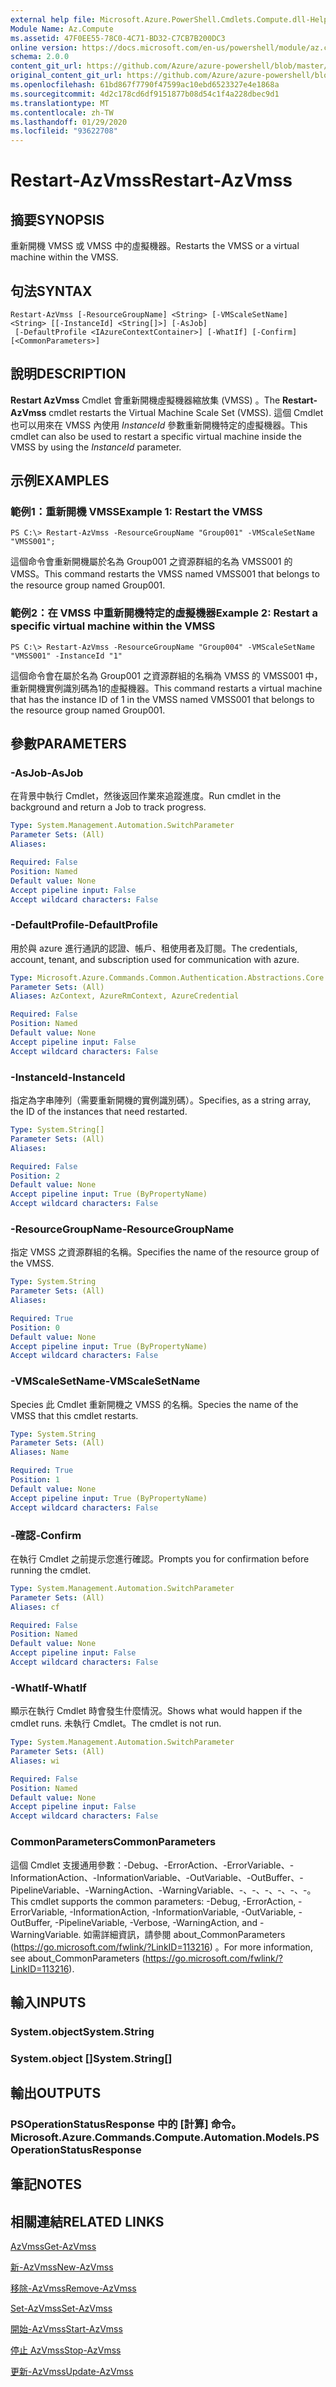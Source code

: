 ```yaml
---
external help file: Microsoft.Azure.PowerShell.Cmdlets.Compute.dll-Help.xml
Module Name: Az.Compute
ms.assetid: 47F0EE55-78C0-4C71-BD32-C7CB7B200DC3
online version: https://docs.microsoft.com/en-us/powershell/module/az.compute/restart-azvmss
schema: 2.0.0
content_git_url: https://github.com/Azure/azure-powershell/blob/master/src/Compute/Compute/help/Restart-AzVmss.md
original_content_git_url: https://github.com/Azure/azure-powershell/blob/master/src/Compute/Compute/help/Restart-AzVmss.md
ms.openlocfilehash: 61bd867f7790f47599ac10ebd6523327e4e1868a
ms.sourcegitcommit: 4d2c178cd6df9151877b08d54c1f4a228dbec9d1
ms.translationtype: MT
ms.contentlocale: zh-TW
ms.lasthandoff: 01/29/2020
ms.locfileid: "93622708"
---
```

# <span data-ttu-id="f6339-101">Restart-AzVmss</span><span class="sxs-lookup"><span data-stu-id="f6339-101">Restart-AzVmss</span></span>

## <span data-ttu-id="f6339-102">摘要</span><span class="sxs-lookup"><span data-stu-id="f6339-102">SYNOPSIS</span></span>
<span data-ttu-id="f6339-103">重新開機 VMSS 或 VMSS 中的虛擬機器。</span><span class="sxs-lookup"><span data-stu-id="f6339-103">Restarts the VMSS or a virtual machine within the VMSS.</span></span>

## <span data-ttu-id="f6339-104">句法</span><span class="sxs-lookup"><span data-stu-id="f6339-104">SYNTAX</span></span>

```
Restart-AzVmss [-ResourceGroupName] <String> [-VMScaleSetName] <String> [[-InstanceId] <String[]>] [-AsJob]
 [-DefaultProfile <IAzureContextContainer>] [-WhatIf] [-Confirm] [<CommonParameters>]
```

## <span data-ttu-id="f6339-105">說明</span><span class="sxs-lookup"><span data-stu-id="f6339-105">DESCRIPTION</span></span>
<span data-ttu-id="f6339-106">**Restart AzVmss** Cmdlet 會重新開機虛擬機器縮放集 (VMSS) 。</span><span class="sxs-lookup"><span data-stu-id="f6339-106">The **Restart-AzVmss** cmdlet restarts the Virtual Machine Scale Set (VMSS).</span></span>
<span data-ttu-id="f6339-107">這個 Cmdlet 也可以用來在 VMSS 內使用 *InstanceId* 參數重新開機特定的虛擬機器。</span><span class="sxs-lookup"><span data-stu-id="f6339-107">This cmdlet can also be used to restart a specific virtual machine inside the VMSS by using the *InstanceId* parameter.</span></span>

## <span data-ttu-id="f6339-108">示例</span><span class="sxs-lookup"><span data-stu-id="f6339-108">EXAMPLES</span></span>

### <span data-ttu-id="f6339-109">範例1：重新開機 VMSS</span><span class="sxs-lookup"><span data-stu-id="f6339-109">Example 1: Restart the VMSS</span></span>
```
PS C:\> Restart-AzVmss -ResourceGroupName "Group001" -VMScaleSetName "VMSS001";
```

<span data-ttu-id="f6339-110">這個命令會重新開機屬於名為 Group001 之資源群組的名為 VMSS001 的 VMSS。</span><span class="sxs-lookup"><span data-stu-id="f6339-110">This command restarts the VMSS named VMSS001 that belongs to the resource group named Group001.</span></span>

### <span data-ttu-id="f6339-111">範例2：在 VMSS 中重新開機特定的虛擬機器</span><span class="sxs-lookup"><span data-stu-id="f6339-111">Example 2: Restart a specific virtual machine within the VMSS</span></span>
```
PS C:\> Restart-AzVmss -ResourceGroupName "Group004" -VMScaleSetName "VMSS001" -InstanceId "1"
```

<span data-ttu-id="f6339-112">這個命令會在屬於名為 Group001 之資源群組的名稱為 VMSS 的 VMSS001 中，重新開機實例識別碼為1的虛擬機器。</span><span class="sxs-lookup"><span data-stu-id="f6339-112">This command restarts a virtual machine that has the instance ID of 1 in the VMSS named VMSS001 that belongs to the resource group named Group001.</span></span>

## <span data-ttu-id="f6339-113">參數</span><span class="sxs-lookup"><span data-stu-id="f6339-113">PARAMETERS</span></span>

### <span data-ttu-id="f6339-114">-AsJob</span><span class="sxs-lookup"><span data-stu-id="f6339-114">-AsJob</span></span>
<span data-ttu-id="f6339-115">在背景中執行 Cmdlet，然後返回作業來追蹤進度。</span><span class="sxs-lookup"><span data-stu-id="f6339-115">Run cmdlet in the background and return a Job to track progress.</span></span>

```yaml
Type: System.Management.Automation.SwitchParameter
Parameter Sets: (All)
Aliases:

Required: False
Position: Named
Default value: None
Accept pipeline input: False
Accept wildcard characters: False
```

### <span data-ttu-id="f6339-116">-DefaultProfile</span><span class="sxs-lookup"><span data-stu-id="f6339-116">-DefaultProfile</span></span>
<span data-ttu-id="f6339-117">用於與 azure 進行通訊的認證、帳戶、租使用者及訂閱。</span><span class="sxs-lookup"><span data-stu-id="f6339-117">The credentials, account, tenant, and subscription used for communication with azure.</span></span>

```yaml
Type: Microsoft.Azure.Commands.Common.Authentication.Abstractions.Core.IAzureContextContainer
Parameter Sets: (All)
Aliases: AzContext, AzureRmContext, AzureCredential

Required: False
Position: Named
Default value: None
Accept pipeline input: False
Accept wildcard characters: False
```

### <span data-ttu-id="f6339-118">-InstanceId</span><span class="sxs-lookup"><span data-stu-id="f6339-118">-InstanceId</span></span>
<span data-ttu-id="f6339-119">指定為字串陣列（需要重新開機的實例識別碼）。</span><span class="sxs-lookup"><span data-stu-id="f6339-119">Specifies, as a string array, the ID of the instances that need restarted.</span></span>

```yaml
Type: System.String[]
Parameter Sets: (All)
Aliases:

Required: False
Position: 2
Default value: None
Accept pipeline input: True (ByPropertyName)
Accept wildcard characters: False
```

### <span data-ttu-id="f6339-120">-ResourceGroupName</span><span class="sxs-lookup"><span data-stu-id="f6339-120">-ResourceGroupName</span></span>
<span data-ttu-id="f6339-121">指定 VMSS 之資源群組的名稱。</span><span class="sxs-lookup"><span data-stu-id="f6339-121">Specifies the name of the resource group of the VMSS.</span></span>

```yaml
Type: System.String
Parameter Sets: (All)
Aliases:

Required: True
Position: 0
Default value: None
Accept pipeline input: True (ByPropertyName)
Accept wildcard characters: False
```

### <span data-ttu-id="f6339-122">-VMScaleSetName</span><span class="sxs-lookup"><span data-stu-id="f6339-122">-VMScaleSetName</span></span>
<span data-ttu-id="f6339-123">Species 此 Cmdlet 重新開機之 VMSS 的名稱。</span><span class="sxs-lookup"><span data-stu-id="f6339-123">Species the name of the VMSS that this cmdlet restarts.</span></span>

```yaml
Type: System.String
Parameter Sets: (All)
Aliases: Name

Required: True
Position: 1
Default value: None
Accept pipeline input: True (ByPropertyName)
Accept wildcard characters: False
```

### <span data-ttu-id="f6339-124">-確認</span><span class="sxs-lookup"><span data-stu-id="f6339-124">-Confirm</span></span>
<span data-ttu-id="f6339-125">在執行 Cmdlet 之前提示您進行確認。</span><span class="sxs-lookup"><span data-stu-id="f6339-125">Prompts you for confirmation before running the cmdlet.</span></span>

```yaml
Type: System.Management.Automation.SwitchParameter
Parameter Sets: (All)
Aliases: cf

Required: False
Position: Named
Default value: None
Accept pipeline input: False
Accept wildcard characters: False
```

### <span data-ttu-id="f6339-126">-WhatIf</span><span class="sxs-lookup"><span data-stu-id="f6339-126">-WhatIf</span></span>
<span data-ttu-id="f6339-127">顯示在執行 Cmdlet 時會發生什麼情況。</span><span class="sxs-lookup"><span data-stu-id="f6339-127">Shows what would happen if the cmdlet runs.</span></span> <span data-ttu-id="f6339-128">未執行 Cmdlet。</span><span class="sxs-lookup"><span data-stu-id="f6339-128">The cmdlet is not run.</span></span>

```yaml
Type: System.Management.Automation.SwitchParameter
Parameter Sets: (All)
Aliases: wi

Required: False
Position: Named
Default value: None
Accept pipeline input: False
Accept wildcard characters: False
```

### <span data-ttu-id="f6339-129">CommonParameters</span><span class="sxs-lookup"><span data-stu-id="f6339-129">CommonParameters</span></span>
<span data-ttu-id="f6339-130">這個 Cmdlet 支援通用參數：-Debug、-ErrorAction、-ErrorVariable、-InformationAction、-InformationVariable、-OutVariable、-OutBuffer、-PipelineVariable、-WarningAction、-WarningVariable、-、-、-、-、-、-。</span><span class="sxs-lookup"><span data-stu-id="f6339-130">This cmdlet supports the common parameters: -Debug, -ErrorAction, -ErrorVariable, -InformationAction, -InformationVariable, -OutVariable, -OutBuffer, -PipelineVariable, -Verbose, -WarningAction, and -WarningVariable.</span></span> <span data-ttu-id="f6339-131">如需詳細資訊，請參閱 about_CommonParameters (https://go.microsoft.com/fwlink/?LinkID=113216) 。</span><span class="sxs-lookup"><span data-stu-id="f6339-131">For more information, see about_CommonParameters (https://go.microsoft.com/fwlink/?LinkID=113216).</span></span>

## <span data-ttu-id="f6339-132">輸入</span><span class="sxs-lookup"><span data-stu-id="f6339-132">INPUTS</span></span>

### <span data-ttu-id="f6339-133">System.object</span><span class="sxs-lookup"><span data-stu-id="f6339-133">System.String</span></span>

### <span data-ttu-id="f6339-134">System.object []</span><span class="sxs-lookup"><span data-stu-id="f6339-134">System.String[]</span></span>

## <span data-ttu-id="f6339-135">輸出</span><span class="sxs-lookup"><span data-stu-id="f6339-135">OUTPUTS</span></span>

### <span data-ttu-id="f6339-136">PSOperationStatusResponse 中的 [計算] 命令。</span><span class="sxs-lookup"><span data-stu-id="f6339-136">Microsoft.Azure.Commands.Compute.Automation.Models.PSOperationStatusResponse</span></span>

## <span data-ttu-id="f6339-137">筆記</span><span class="sxs-lookup"><span data-stu-id="f6339-137">NOTES</span></span>

## <span data-ttu-id="f6339-138">相關連結</span><span class="sxs-lookup"><span data-stu-id="f6339-138">RELATED LINKS</span></span>

[<span data-ttu-id="f6339-139">AzVmss</span><span class="sxs-lookup"><span data-stu-id="f6339-139">Get-AzVmss</span></span>](./Get-AzVmss.md)

[<span data-ttu-id="f6339-140">新-AzVmss</span><span class="sxs-lookup"><span data-stu-id="f6339-140">New-AzVmss</span></span>](./New-AzVmss.md)

[<span data-ttu-id="f6339-141">移除-AzVmss</span><span class="sxs-lookup"><span data-stu-id="f6339-141">Remove-AzVmss</span></span>](./Remove-AzVmss.md)

[<span data-ttu-id="f6339-142">Set-AzVmss</span><span class="sxs-lookup"><span data-stu-id="f6339-142">Set-AzVmss</span></span>](./Set-AzVmss.md)

[<span data-ttu-id="f6339-143">開始-AzVmss</span><span class="sxs-lookup"><span data-stu-id="f6339-143">Start-AzVmss</span></span>](./Start-AzVmss.md)

[<span data-ttu-id="f6339-144">停止 AzVmss</span><span class="sxs-lookup"><span data-stu-id="f6339-144">Stop-AzVmss</span></span>](./Stop-AzVmss.md)

[<span data-ttu-id="f6339-145">更新-AzVmss</span><span class="sxs-lookup"><span data-stu-id="f6339-145">Update-AzVmss</span></span>](./Update-AzVmss.md)


